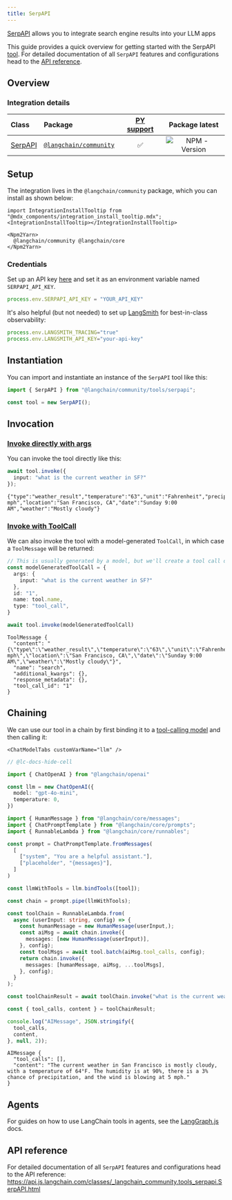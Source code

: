 ```yaml
---
title: SerpAPI
---
```


[SerpAPI](https://serpapi.com/) allows you to integrate search engine results into your LLM apps

This guide provides a quick overview for getting started with the SerpAPI [tool](/oss/integrations/tools/). For detailed documentation of all `SerpAPI` features and configurations head to the [API reference](https://api.js.langchain.com/classes/_langchain_community.tools_serpapi.SerpAPI.html).

## Overview

### Integration details

| Class | Package | [PY support](https://python.langchain.com/docs/integrations/tools/serpapi/) | Package latest |
| :--- | :--- | :---: | :---: |
| [SerpAPI](https://api.js.langchain.com/classes/_langchain_community.tools_serpapi.SerpAPI.html) | [`@langchain/community`](https://www.npmjs.com/package/@langchain/community) | ✅ |  ![NPM - Version](https://img.shields.io/npm/v/@langchain/community?style=flat-square&label=%20&) |

## Setup

The integration lives in the `@langchain/community` package, which you can install as shown below:

```{=mdx}
import IntegrationInstallTooltip from "@mdx_components/integration_install_tooltip.mdx";
<IntegrationInstallTooltip></IntegrationInstallTooltip>

<Npm2Yarn>
  @langchain/community @langchain/core
</Npm2Yarn>
```
### Credentials

Set up an API key [here](https://serpapi.com/) and set it as an environment variable named `SERPAPI_API_KEY`.

```typescript
process.env.SERPAPI_API_KEY = "YOUR_API_KEY"
```
It's also helpful (but not needed) to set up [LangSmith](https://smith.langchain.com/) for best-in-class observability:

```typescript
process.env.LANGSMITH_TRACING="true"
process.env.LANGSMITH_API_KEY="your-api-key"
```
## Instantiation

You can import and instantiate an instance of the `SerpAPI` tool like this:


```typescript
import { SerpAPI } from "@langchain/community/tools/serpapi";

const tool = new SerpAPI();
```
## Invocation

### [Invoke directly with args](/oss/concepts/#invoke-with-just-the-arguments)

You can invoke the tool directly like this:


```typescript
await tool.invoke({
  input: "what is the current weather in SF?"
});
```
```output
{"type":"weather_result","temperature":"63","unit":"Fahrenheit","precipitation":"3%","humidity":"91%","wind":"5 mph","location":"San Francisco, CA","date":"Sunday 9:00 AM","weather":"Mostly cloudy"}
```
### [Invoke with ToolCall](/oss/concepts/#invoke-with-toolcall)

We can also invoke the tool with a model-generated `ToolCall`, in which case a `ToolMessage` will be returned:


```typescript
// This is usually generated by a model, but we'll create a tool call directly for demo purposes.
const modelGeneratedToolCall = {
  args: {
    input: "what is the current weather in SF?"
  },
  id: "1",
  name: tool.name,
  type: "tool_call",
}

await tool.invoke(modelGeneratedToolCall)
```
```output
ToolMessage {
  "content": "{\"type\":\"weather_result\",\"temperature\":\"63\",\"unit\":\"Fahrenheit\",\"precipitation\":\"3%\",\"humidity\":\"91%\",\"wind\":\"5 mph\",\"location\":\"San Francisco, CA\",\"date\":\"Sunday 9:00 AM\",\"weather\":\"Mostly cloudy\"}",
  "name": "search",
  "additional_kwargs": {},
  "response_metadata": {},
  "tool_call_id": "1"
}
```
## Chaining

We can use our tool in a chain by first binding it to a [tool-calling model](/oss/how-to/tool_calling/) and then calling it:

```{=mdx}
<ChatModelTabs customVarName="llm" />
```
```typescript
// @lc-docs-hide-cell

import { ChatOpenAI } from "@langchain/openai"

const llm = new ChatOpenAI({
  model: "gpt-4o-mini",
  temperature: 0,
})
```


```typescript
import { HumanMessage } from "@langchain/core/messages";
import { ChatPromptTemplate } from "@langchain/core/prompts";
import { RunnableLambda } from "@langchain/core/runnables";

const prompt = ChatPromptTemplate.fromMessages(
  [
    ["system", "You are a helpful assistant."],
    ["placeholder", "{messages}"],
  ]
)

const llmWithTools = llm.bindTools([tool]);

const chain = prompt.pipe(llmWithTools);

const toolChain = RunnableLambda.from(
  async (userInput: string, config) => {
    const humanMessage = new HumanMessage(userInput,);
    const aiMsg = await chain.invoke({
      messages: [new HumanMessage(userInput)],
    }, config);
    const toolMsgs = await tool.batch(aiMsg.tool_calls, config);
    return chain.invoke({
      messages: [humanMessage, aiMsg, ...toolMsgs],
    }, config);
  }
);

const toolChainResult = await toolChain.invoke("what is the current weather in sf?");
```


```typescript
const { tool_calls, content } = toolChainResult;

console.log("AIMessage", JSON.stringify({
  tool_calls,
  content,
}, null, 2));
```
```output
AIMessage {
  "tool_calls": [],
  "content": "The current weather in San Francisco is mostly cloudy, with a temperature of 64°F. The humidity is at 90%, there is a 3% chance of precipitation, and the wind is blowing at 5 mph."
}
```
## Agents

For guides on how to use LangChain tools in agents, see the [LangGraph.js](https://langchain-ai.github.io/langgraphjs/) docs.

## API reference

For detailed documentation of all `SerpAPI` features and configurations head to the API reference: https://api.js.langchain.com/classes/_langchain_community.tools_serpapi.SerpAPI.html
